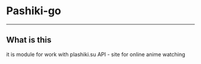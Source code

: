 # Pashiki-go
---

## What is this

it is module for work with plashiki.su API - site for online anime watching